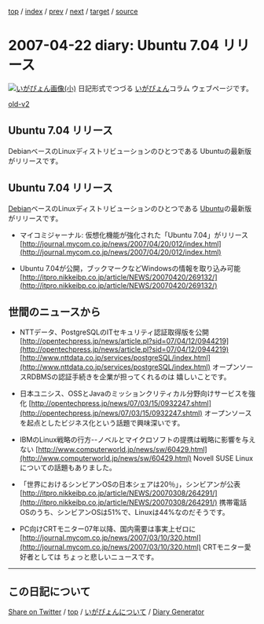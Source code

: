 [top](../index.html) 
 / [index](index.html) 
 / [prev](https://igapyon.github.io/diary/2007/ig070421.html) 
 / [next](https://igapyon.github.io/diary/2007/ig070423.html) 
 / [target](https://igapyon.github.io/diary/2007/ig070422.html) 
 / [source](https://github.com/igapyon/diary/blob/gh-pages/2007/ig070422.html.src.md) 

2007-04-22 diary: Ubuntu 7.04 リリース
=====================================================================================================
[![いがぴょん画像(小)](https://igapyon.github.io/diary/images/iga200306s.jpg "いがぴょん")](https://igapyon.github.io/diary/memo/memoigapyon.html) 日記形式でつづる [いがぴょん](https://igapyon.github.io/diary/memo/memoigapyon.html)コラム ウェブページです。

[old-v2](ig070422-orig.html)

## Ubuntu 7.04 リリース

DebianベースのLinuxディストリビューションのひとつである Ubuntuの最新版がリリースです。


## Ubuntu 7.04 リリース

[Debian](http://www.igapyon.jp/igapyon/diary/keyword/debian.html)ベースのLinuxディストリビューションのひとつである [Ubuntu](http://www.igapyon.jp/igapyon/diary/keyword/ubuntu.html)の最新版がリリースです。

* マイコミジャーナル: 仮想化機能が強化された「Ubuntu 7.04」がリリース
  [http://journal.mycom.co.jp/news/2007/04/20/012/index.html](http://journal.mycom.co.jp/news/2007/04/20/012/index.html)
  
* Ubuntu 7.04が公開，ブックマークなどWindowsの情報を取り込み可能
  [http://itpro.nikkeibp.co.jp/article/NEWS/20070420/269132/](http://itpro.nikkeibp.co.jp/article/NEWS/20070420/269132/)

## 世間のニュースから

* NTTデータ、PostgreSQLのITセキュリティ認証取得版を公開 
  [http://opentechpress.jp/news/article.pl?sid=07/04/12/0944219](http://opentechpress.jp/news/article.pl?sid=07/04/12/0944219)
  [http://www.nttdata.co.jp/services/postgreSQL/index.html](http://www.nttdata.co.jp/services/postgreSQL/index.html)
  オープンソースRDBMSの認証手続きを企業が担ってくれるのは 嬉しいことです。
  
* 日本ユニシス、OSSとJavaのミッションクリティカル分野向けサービスを強化
  [http://opentechpress.jp/news/07/03/15/0932247.shtml](http://opentechpress.jp/news/07/03/15/0932247.shtml)
  オープンソースを起点としたビジネス化という話題で興味深いです。
  
* IBMのLinux戦略の行方--ノベルとマイクロソフトの提携は戦略に影響を与えない
  [http://www.computerworld.jp/news/sw/60429.html](http://www.computerworld.jp/news/sw/60429.html)
  Novell SUSE Linuxについての話題もありました。
  
* 「世界におけるシンビアンOSの日本シェアは20％」，シンビアンが公表
  [http://itpro.nikkeibp.co.jp/article/NEWS/20070308/264291/](http://itpro.nikkeibp.co.jp/article/NEWS/20070308/264291/)
  携帯電話OSのうち、シンビアンOSは51%で、Linuxは44%なのだそうです。
  
* PC向けCRTモニター07年以降、国内需要は事実上ゼロに
  [http://journal.mycom.co.jp/news/2007/03/10/320.html](http://journal.mycom.co.jp/news/2007/03/10/320.html)
  CRTモニター愛好者としては ちょっと悲しいニュースです。

----------------------------------------------------------------------------------------------------

## この日記について

[Share on Twitter](https://twitter.com/intent/tweet?hashtags=igapyon%2Cdiary%2C%E3%81%84%E3%81%8C%E3%81%B4%E3%82%87%E3%82%93&text=Ubuntu+7.04+%E3%83%AA%E3%83%AA%E3%83%BC%E3%82%B9&url=https%3A%2F%2Figapyon.github.io%2Fdiary%2F2007%2Fig070422.html) / [top](../index.html) / [いがぴょんについて](https://igapyon.github.io/diary/memo/memoigapyon.html) / [Diary Generator](https://github.com/igapyon/igapyonv3)
